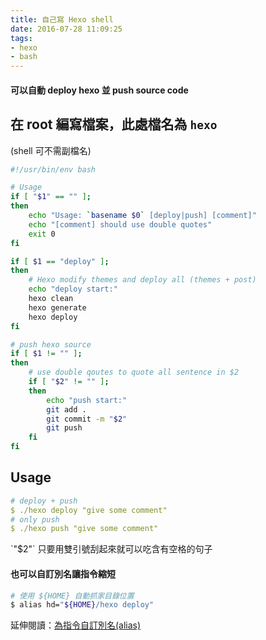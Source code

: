 ```yaml
---
title: 自己寫 Hexo shell
date: 2016-07-28 11:09:25
tags:
- hexo
- bash
---
```




#### 可以自動 deploy hexo 並 push source code


<!-- more -->

## 在 root 編寫檔案，此處檔名為 `hexo`
(shell 可不需副檔名)

``` bash hexo
#!/usr/bin/env bash

# Usage
if [ "$1" == "" ];
then
	echo "Usage: `basename $0` [deploy|push] [comment]"
	echo "[comment] should use double quotes"
	exit 0
fi

if [ $1 == "deploy" ];
then
	# Hexo modify themes and deploy all (themes + post)
	echo "deploy start:"
	hexo clean
	hexo generate
	hexo deploy
fi

# push hexo source
if [ $1 != "" ];
then
	# use double qoutes to quote all sentence in $2
	if [ "$2" != "" ];
	then
		echo "push start:"
		git add .
		git commit -m "$2"
		git push
	fi
fi
```

## Usage

``` yml
# deploy + push
$ ./hexo deploy "give some comment"
# only push
$ ./hexo push "give some comment"
```

<div class="tip">
	`"$2"` 只要用雙引號刮起來就可以吃含有空格的句子
</div>


#### 也可以自訂別名讓指令縮短

``` bash
# 使用 ${HOME} 自動抓家目錄位置
$ alias hd="${HOME}/hexo deploy"
```

延伸閱讀：[為指令自訂別名(alias)](http://thisis577.github.io/2016/08/05/bash-alias/)

